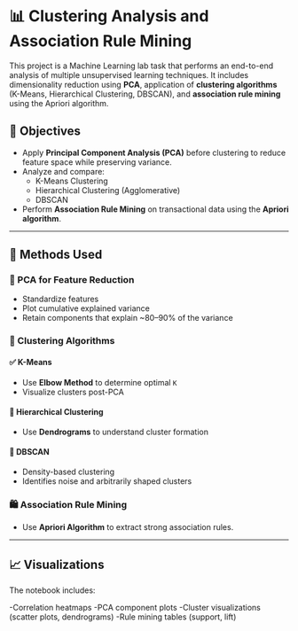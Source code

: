 # 📊 Clustering Analysis and Association Rule Mining

This project is a Machine Learning lab task that performs an end-to-end analysis of multiple unsupervised learning techniques. It includes dimensionality reduction using **PCA**, application of **clustering algorithms** (K-Means, Hierarchical Clustering, DBSCAN), and **association rule mining** using the Apriori algorithm.

## 🎯 Objectives
- Apply **Principal Component Analysis (PCA)** before clustering to reduce feature space while preserving variance.
- Analyze and compare:
  - K-Means Clustering
  - Hierarchical Clustering (Agglomerative)
  - DBSCAN
- Perform **Association Rule Mining** on transactional data using the **Apriori algorithm**.

---

## 🔬 Methods Used
### 🧪 PCA for Feature Reduction
- Standardize features
- Plot cumulative explained variance
- Retain components that explain ~80–90% of the variance

### 📌 Clustering Algorithms
#### ✅ K-Means
- Use **Elbow Method** to determine optimal `K`
- Visualize clusters post-PCA

#### 🧩 Hierarchical Clustering
- Use **Dendrograms** to understand cluster formation

#### 🌌 DBSCAN
- Density-based clustering
- Identifies noise and arbitrarily shaped clusters

### 🛍️ Association Rule Mining
- Use **Apriori Algorithm** to extract strong association rules.

---

## 📈 Visualizations
The notebook includes:

-Correlation heatmaps
-PCA component plots
-Cluster visualizations (scatter plots, dendrograms)
-Rule mining tables (support, lift)
